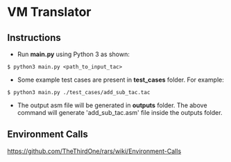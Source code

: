 # VM Translator

## Instructions

- Run **main.py** using Python 3 as shown:

```
$ python3 main.py <path_to_input_tac>
```

- Some example test cases are present in **test_cases** folder. For example:

```
$ python3 main.py ./test_cases/add_sub_tac.tac
```

- The output asm file will be generated in **outputs** folder. The above command will generate 'add_sub_tac.asm' file inside the outputs folder.

## Environment Calls

https://github.com/TheThirdOne/rars/wiki/Environment-Calls

